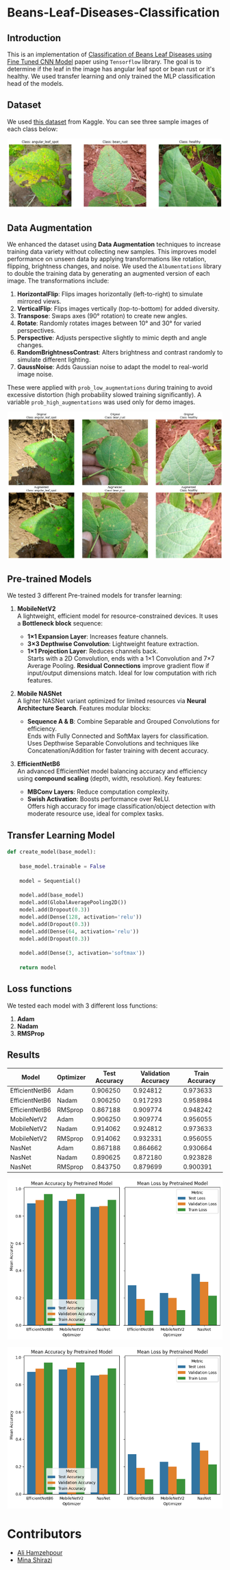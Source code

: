 # Beans-Leaf-Diseases-Classification

## Introduction

This is an implementation of [Classification of Beans Leaf Diseases using Fine Tuned CNN Model](https://www.sciencedirect.com/science/article/pii/S1877050923000170) paper using `Tensorflow` library. The goal is to determine if the leaf in the image has angular leaf spot or bean rust or it's healthy. We used transfer learning and only trained the MLP classification head of the models.


## Dataset

We used [this dataset](https://www.kaggle.com/datasets/therealoise/bean-disease-dataset) from Kaggle. You can see three sample images of each class below:

![sample_input](./imgs/sample_inputs.png)

## Data Augmentation

We enhanced the dataset using **Data Augmentation** techniques to increase training data variety without collecting new samples. This improves model performance on unseen data by applying transformations like rotation, flipping, brightness changes, and noise. We used the `Albumentations` library to double the training data by generating an augmented version of each image. The transformations include:

1. **HorizontalFlip**: Flips images horizontally (left-to-right) to simulate mirrored views.
2. **VerticalFlip**: Flips images vertically (top-to-bottom) for added diversity.
3. **Transpose**: Swaps axes (90° rotation) to create new angles.
4. **Rotate**: Randomly rotates images between 10° and 30° for varied perspectives.
5. **Perspective**: Adjusts perspective slightly to mimic depth and angle changes.
6. **RandomBrightnessContrast**: Alters brightness and contrast randomly to simulate different lighting.
7. **GaussNoise**: Adds Gaussian noise to adapt the model to real-world image noise.

These were applied with `prob_low_augmentations` during training to avoid excessive distortion (high probability slowed training significantly). A variable `prob_high_augmentations` was used only for demo images.

![Augmented](./imgs/augmented.png)


## Pre-trained Models

We tested 3 different Pre-trained models for transfer learning:

1. **MobileNetV2**  
   A lightweight, efficient model for resource-constrained devices. It uses a **Bottleneck block** sequence:  
   - **1×1 Expansion Layer**: Increases feature channels.  
   - **3×3 Depthwise Convolution**: Lightweight feature extraction.  
   - **1×1 Projection Layer**: Reduces channels back.  
   Starts with a 2D Convolution, ends with a 1×1 Convolution and 7×7 Average Pooling. **Residual Connections** improve gradient flow if input/output dimensions match. Ideal for low computation with rich features.

2. **Mobile NASNet**  
   A lighter NASNet variant optimized for limited resources via **Neural Architecture Search**. Features modular blocks:  
   - **Sequence A & B**: Combine Separable and Grouped Convolutions for efficiency.  
   Ends with Fully Connected and SoftMax layers for classification. Uses Depthwise Separable Convolutions and techniques like Concatenation/Addition for faster training with decent accuracy.

3. **EfficientNetB6**  
   An advanced EfficientNet model balancing accuracy and efficiency using **compound scaling** (depth, width, resolution). Key features:  
   - **MBConv Layers**: Reduce computation complexity.  
   - **Swish Activation**: Boosts performance over ReLU.  
   Offers high accuracy for image classification/object detection with moderate resource use, ideal for complex tasks.


## Transfer Learning Model

```python
def create_model(base_model):
    
    base_model.trainable = False

    model = Sequential()

    model.add(base_model)
    model.add(GlobalAveragePooling2D())
    model.add(Dropout(0.3))
    model.add(Dense(128, activation='relu'))
    model.add(Dropout(0.3))
    model.add(Dense(64, activation='relu'))
    model.add(Dropout(0.3))
    
    model.add(Dense(3, activation='softmax'))
    
    return model
```

## Loss functions

We tested each model with 3 different loss functions:

1. **Adam**
2. **Nadam**
3. **RMSProp**

## Results

| Model          | Optimizer | Test Accuracy | Validation Accuracy | Train Accuracy |
|----------------|-----------|---------------|---------------------|----------------|
| EfficientNetB6 | Adam      | 0.906250      | 0.924812            | 0.973633       |
| EfficientNetB6 | Nadam     | 0.906250      | 0.917293            | 0.958984       |
| EfficientNetB6 | RMSprop   | 0.867188      | 0.909774            | 0.948242       |
| MobileNetV2    | Adam      | 0.906250      | 0.909774            | 0.956055       |
| MobileNetV2    | Nadam     | 0.914062      | 0.924812            | 0.973633       |
| MobileNetV2    | RMSprop   | 0.914062      | 0.932331            | 0.956055       |
| NasNet         | Adam      | 0.867188      | 0.864662            | 0.930664       |
| NasNet         | Nadam     | 0.890625      | 0.872180            | 0.923828       |
| NasNet         | RMSprop   | 0.843750      | 0.879699            | 0.900391       |



![model_comparison](./imgs/model_comparison.png)

![loss_function_comparison](./imgs/model_comparison.png)


# Contributors
* [Ali Hamzehpour](https://github.com/AliHamzeh2002)
* [Mina Shirazi](https://github.com/meenashrz)
